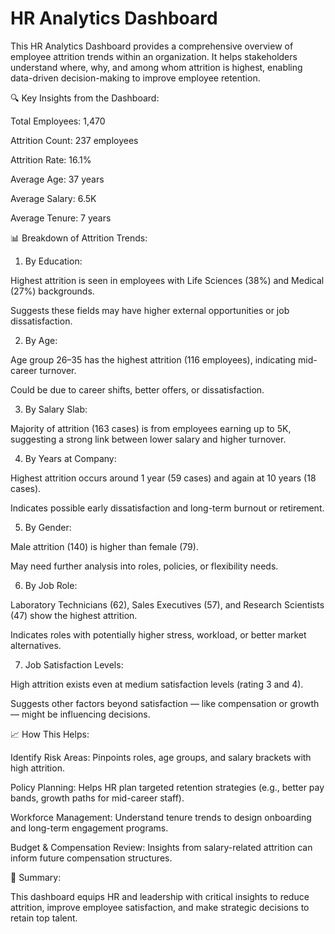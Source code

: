 # HR Analytics Dashboard

This HR Analytics Dashboard provides a comprehensive overview of employee attrition trends within an organization. It helps stakeholders understand where, why, and among whom attrition is highest, enabling data-driven decision-making to improve employee retention.

🔍 Key Insights from the Dashboard:

Total Employees: 1,470

Attrition Count: 237 employees

Attrition Rate: 16.1%

Average Age: 37 years

Average Salary: 6.5K

Average Tenure: 7 years

📊 Breakdown of Attrition Trends:
1. By Education:

Highest attrition is seen in employees with Life Sciences (38%) and Medical (27%) backgrounds.

Suggests these fields may have higher external opportunities or job dissatisfaction.

2. By Age:

Age group 26–35 has the highest attrition (116 employees), indicating mid-career turnover.

Could be due to career shifts, better offers, or dissatisfaction.

3. By Salary Slab:

Majority of attrition (163 cases) is from employees earning up to 5K, suggesting a strong link between lower salary and higher turnover.

4. By Years at Company:

Highest attrition occurs around 1 year (59 cases) and again at 10 years (18 cases).

Indicates possible early dissatisfaction and long-term burnout or retirement.

5. By Gender:

Male attrition (140) is higher than female (79).

May need further analysis into roles, policies, or flexibility needs.

6. By Job Role:

Laboratory Technicians (62), Sales Executives (57), and Research Scientists (47) show the highest attrition.

Indicates roles with potentially higher stress, workload, or better market alternatives.

7. Job Satisfaction Levels:

High attrition exists even at medium satisfaction levels (rating 3 and 4).

Suggests other factors beyond satisfaction — like compensation or growth — might be influencing decisions.

📈 How This Helps:

Identify Risk Areas: Pinpoints roles, age groups, and salary brackets with high attrition.

Policy Planning: Helps HR plan targeted retention strategies (e.g., better pay bands, growth paths for mid-career staff).

Workforce Management: Understand tenure trends to design onboarding and long-term engagement programs.

Budget & Compensation Review: Insights from salary-related attrition can inform future compensation structures.

📌 Summary:

This dashboard equips HR and leadership with critical insights to reduce attrition, improve employee satisfaction, and make strategic decisions to retain top talent.

